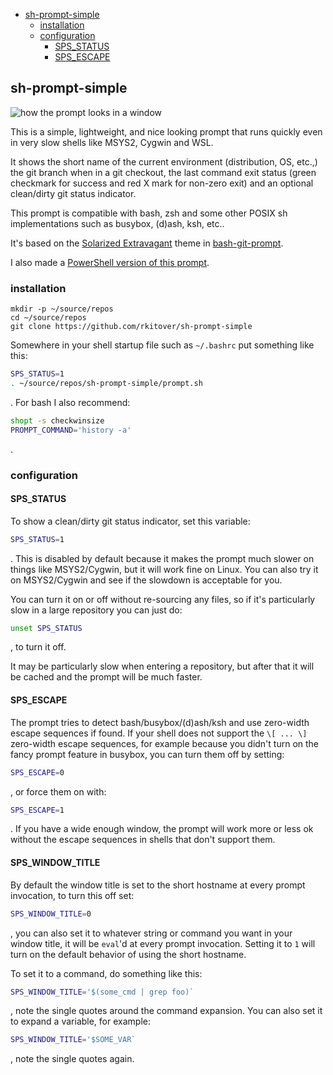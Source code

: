 <!-- START doctoc generated TOC please keep comment here to allow auto update -->
<!-- DON'T EDIT THIS SECTION, INSTEAD RE-RUN doctoc TO UPDATE -->

- [sh-prompt-simple](#sh-prompt-simple)
  - [installation](#installation)
  - [configuration](#configuration)
    - [SPS_STATUS](#sps_status)
    - [SPS_ESCAPE](#sps_escape)

<!-- END doctoc generated TOC please keep comment here to allow auto update -->

## sh-prompt-simple

![how the prompt looks in a
window](/screenshots/sh-prompt-simple-demo.png?raw=true)

This is a simple, lightweight, and nice looking prompt that runs quickly
even in very slow shells like MSYS2, Cygwin and WSL.

It shows the short name of the current environment (distribution, OS, etc.,) the
git branch when in a git checkout, the last command exit status (green checkmark
for success and red X mark for non-zero exit) and an optional clean/dirty git
status indicator.

This prompt is compatible with bash, zsh and some other POSIX sh
implementations such as busybox, (d)ash, ksh, etc..

It's based on the [Solarized
Extravagant](https://github.com/magicmonty/bash-git-prompt/blob/master/themes/Solarized_Extravagant.bgptheme)
theme in [bash-git-prompt](https://github.com/magicmonty/bash-git-prompt).

I also made a [PowerShell version of this
prompt](https://gist.github.com/rkitover/61b85690896e29b42897b99c2486477c).

### installation

```shell
mkdir -p ~/source/repos
cd ~/source/repos
git clone https://github.com/rkitover/sh-prompt-simple
```

Somewhere in your shell startup file such as `~/.bashrc` put something like this:

```bash
SPS_STATUS=1
. ~/source/repos/sh-prompt-simple/prompt.sh
```
. For bash I also recommend:

```bash
shopt -s checkwinsize
PROMPT_COMMAND='history -a'
```
.

### configuration

#### SPS_STATUS

To show a clean/dirty git status indicator, set this variable:

```bash
SPS_STATUS=1
```
. This is disabled by default because it makes the prompt much slower on things
like MSYS2/Cygwin, but it will work fine on Linux. You can also try it on
MSYS2/Cygwin and see if the slowdown is acceptable for you.

You can turn it on or off without re-sourcing any files, so if it's
particularly slow in a large repository you can just do:

```bash
unset SPS_STATUS
```

, to turn it off.

It may be particularly slow when entering a repository, but after that it will
be cached and the prompt will be much faster.

#### SPS_ESCAPE

The prompt tries to detect bash/busybox/(d)ash/ksh and use zero-width escape
sequences if found. If your shell does not support the `\[ ... \]` zero-width
escape sequences, for example because you didn't turn on the fancy prompt
feature in busybox, you can turn them off by setting:

```bash
SPS_ESCAPE=0
```
, or force them on with:

```bash
SPS_ESCAPE=1
```
. If you have a wide enough window, the prompt will work more or less ok without
the escape sequences in shells that don't support them.

#### SPS_WINDOW_TITLE

By default the window title is set to the short hostname at every prompt
invocation, to turn this off set:

```bash
SPS_WINDOW_TITLE=0
```
, you can also set it to whatever string or command you want in your window
title, it will be `eval`'d at every prompt invocation. Setting it to `1` will
turn on the default behavior of using the short hostname.

To set it to a command, do something like this:

```bash
SPS_WINDOW_TITLE='$(some_cmd | grep foo)`
```
, note the single quotes around the command expansion. You can also set it to
expand a variable, for example:

```bash
SPS_WINDOW_TITLE='$SOME_VAR`
```
, note the single quotes again.
